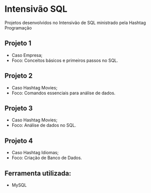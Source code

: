 # Intensivão SQL

Projetos desenvolvidos no Intensivão de SQL ministrado pela Hashtag Programação

## Projeto 1

- Caso Empresa;
- Foco: Conceitos básicos e primeiros passos no SQL.

## Projeto 2

- Caso Hashtag Movies;
- Foco: Comandos essenciais para análise de dados.

## Projeto 3

- Caso Hashtag Movies;
- Foco: Análise de dados no SQL.

## Projeto 4

- Caso Hashtag Idiomas;
- Foco: Criação de Banco de Dados.

## Ferramenta utilizada:

- MySQL
